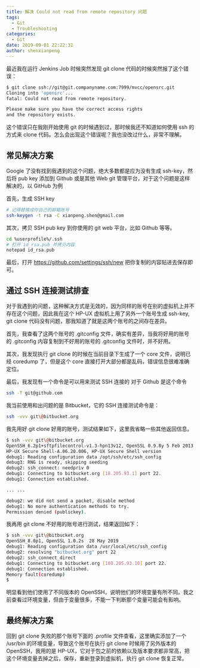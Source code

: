 ```yaml
---
title: 解决 Could not read from remote repository 问题
tags:
  - Git
  - Troubleshooting
categories:
  - Git
date: 2019-09-01 22:22:32
author: shenxianpeng
---
```


最近我在运行 Jenkins Job 时候突然发现 git clone 代码的时候突然报了这个错误：

```bash
$ git clone ssh://git@git.companyname.com:7999/mvcc/opensrc.git
Cloning into 'opensrc'...
fatal: Could not read from remote repository.

Please make sure you have the correct access rights
and the repository exists.
```

这个错误只在我刚开始使用 git 的时候遇到过，那时候我还不知道如何使用 ssh 的方式来 clone 代码。怎么会出现这个错误呢？我也没改过什么，非常不理解。

## 常见解决方案

Google 了没有找到我遇到的这个问题，绝大多数都是应为没有生成 ssh-key，然后将 pub key 添加到 Github 或是其他 Web git 管理平台，对于这个问题是这样解决的，以 GitHub 为例

首先，生成 SSH key

```bash
# 记得替换成你自己的邮箱账号
ssh-keygen -t rsa -C xianpeng.shen@gmail.com
```

其次，拷贝 SSH pub key 到你使用的 git web 平台，比如 Github 等等。

```bash
cd %userprofile%/.ssh
# 打开 id_rsa.pub 并拷贝内容
notepad id_rsa.pub
```

最后，打开 https://github.com/settings/ssh/new 把你复制的内容贴进去保存即可。

## 通过 SSH 连接测试排查

对于我遇到的问题，这种解决方式是无效的，因为同样的账号在别的虚拟机上并不存在这个问题，因此我在这个 HP-UX 虚拟机上用了另外一个账号生成 ssh-key, git clone 代码没有问题，那我知道了就是这两个账号的之间存在差异。

首先，我查看了这两个账号的 .gitconfig 文件，确实有差异，当我将好用的账号的 .gitconfig 内容复制到不好用的账号的 .gitconfig 文件时，并不好用。

其次，我发现执行 git clone 的时候在当前目录下生成了一个 core 文件，说明已经 coredump 了，但是这个 core 直接打开大部分都是乱码，错误信息很难准确定位。

最后，我发现有一个命令是可以用来测试 SSH 连接的
对于 Github 是这个命令

```bash
ssh -T git@github.com
```

我当前使用和出问题的是 Bitbucket，它的 SSH 连接测试命令是：

```bash
ssh -vvv git\@bitbucket.org
```

我先用好 git clone 好用的账号，测试结果如下，这里我省略一些其他返回信息。

```bash
$ ssh -vvv git\@bitbucket.org
OpenSSH_6.2p1+sftpfilecontrol-v1.3-hpn13v12, OpenSSL 0.9.8y 5 Feb 2013      # OpenSSH 版本不同
HP-UX Secure Shell-A.06.20.006, HP-UX Secure Shell version                  # 原来是调用路径不同
debug1: Reading configuration data /opt/ssh/etc/ssh_config
debug3: RNG is ready, skipping seeding
debug2: ssh_connect: needpriv 0
debug1: Connecting to bitbucket.org [18.205.93.1] port 22.
debug1: Connection established.

... ...

debug2: we did not send a packet, disable method
debug1: No more authentication methods to try.
Permission denied (publickey).
```

我再用 git clone 不好用的账号进行测试，结果返回如下：

```bash
$ ssh -vvv git\@bitbucket.org
OpenSSH_8.0p1, OpenSSL 1.0.2s  28 May 2019                                  # OpenSSH 版本不同
debug1: Reading configuration data /usr/local/etc/ssh_config                # 原来是调用路径不同
debug2: resolving "bitbucket.org" port 22
debug2: ssh_connect_direct
debug1: Connecting to bitbucket.org [180.205.93.10] port 22.
debug1: Connection established.
Memory fault(coredump)
$
```

明显看到他们使用了不同版本的 OpenSSH，说明他们的环境变量有所不同。我之前查看过环境变量，但由于变量很多，不能一下判断那个变量可能会有影响。

## 最终解决方案

回到 git clone 失败的那个账号下面的 .profile 文件查看，这里确实添加了一个 /usr/bin 的环境变量，导致这个账号在执行 git clone 时候用了另外版本的 OpenSSH，我用的是 HP-UX，它对于包之前的依赖以及版本要求都非常高，把这个环境变量去掉之后，保存，重新登录到虚拟机，执行 git clone 恢复正常。
